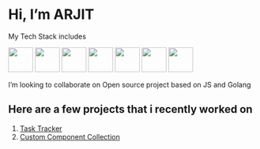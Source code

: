 <link rel="stylesheet" href="https://cdn.jsdelivr.net/gh/devicons/devicon@v2.15.1/devicon.min.css">
          
# Hi, I’m ARJIT
 My Tech Stack includes
 

 <img src="https://cdn.jsdelivr.net/gh/devicons/devicon/icons/javascript/javascript-original.svg" height="50px" width="50px"/> <img src="https://cdn.jsdelivr.net/gh/devicons/devicon/icons/go/go-original.svg" height="50px" width="50px"/> <img src="https://cdn.jsdelivr.net/gh/devicons/devicon/icons/linux/linux-original.svg" height="50px" width="50px"/>  <img src="https://cdn.jsdelivr.net/gh/devicons/devicon/icons/typescript/typescript-original.svg" height="50px" width="50px"/>  <img src="https://cdn.jsdelivr.net/gh/devicons/devicon/icons/react/react-original.svg" height="50px" width="50px"/>  <img src="https://cdn.jsdelivr.net/gh/devicons/devicon/icons/angularjs/angularjs-original.svg" height="50px" width="50px"/>  <img src="https://cdn.jsdelivr.net/gh/devicons/devicon/icons/postgresql/postgresql-original.svg" height="50px" width="50px"/>
                              
 I’m looking to collaborate on Open source project based on JS and Golang

 ## Here are a few projects that i recently worked on
1. [Task Tracker](http://arjitsinghprojects.com/tasktracker/)
2. [Custom Component Collection](https://arjitthakur.github.io/components-lib/)
<!---
ARJITTHAKUR/ARJITTHAKUR is a ✨ special ✨ repository because its `README.md` (this file) appears on your GitHub profile.
You can click the Preview link to take a look at your changes.
--->
